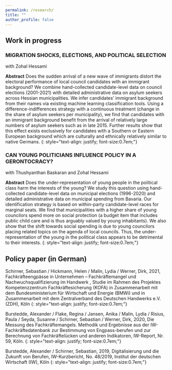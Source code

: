 ```yaml
---
permalink: /research/
title: ""
author_profile: false
---
```

## Work in progress

### MIGRATION SHOCKS, ELECTIONS, AND POLITICAL SELECTION
with Zohal Hessami

**Abstract**
Does the sudden arrival of a new wave of immigrants distort the electoral performance of local council candidates with an immigrant background? We combine hand-collected candidate-level data on council elections (2001-2021) with detailed administrative data on asylum seekers across Hessian municipalities. We infer candidates’ immigrant background from their names via existing machine learning classification tools. Using a difference-indifferences strategy with a continuous treatment (change in the share of asylum seekers per municipality), we find that candidates with an immigrant background benefit from the
arrival of relatively large numbers of asylum seekers such as in late 2015. Further results show that this effect exists exclusively for candidates with a Southern or Eastern European background which are culturally and ethnically relatively similar to native Germans. 
{: style="text-align: justify; font-size:0.7em;"}

### CAN YOUNG POLITICIANS INFLUENCE POLICY IN A GERONTOCRACY?
with Thushyanthan Baskaran and Zohal Hessami

**Abstract**
Does the under-representation of young people in the political class harm the interests of the young? We study this question using hand-collected candidate-level data on municipal elections (1996-2020) and detailed administrative data on municipal spending from Bavaria. Our identification strategy is based on within-party candidate-level races for marginal seats. We find that municipalities with a higher share of young councilors spend more on social protection (a budget item that includes public child care and is thus arguably valued by young inhabitants). We also show that the shift towards social spending
is due to young councilors placing related topics on the agenda of local councils. Thus, the under-representation of the young in the political class appears to be detrimental to their interests.
{: style="text-align: justify; font-size:0.7em;"}



## Policy paper (in German) 

Schirner, Sebastian / Hickmann, Helen / Malin, Lydia / Werner, Dirk, 2021, Fachkräfteengpässe in Unternehmen – Fachkräftemangel und Nachwuchsqualifizierung im Handwerk , Studie im Rahmen des Projektes Kompetenzzentrum Fachkräftesicherung (KOFA) in Zusammenarbeit mit dem Bundesministerium für Wirtschaft und Energie (BMWi) und in Zusammenarbeit mit dem Zentralverband des Deutschen Handwerks e.V. (ZDH), Köln
{: style="text-align: justify; font-size:0.7em;"}

Burstedde, Alexander / Flake, Regina / Jansen, Anika / Malin, Lydia / Risius, Paula / Seyda, Susanne / Schirner, Sebastian / Werner, Dirk, 2020, Die Messung des Fachkräftemangels. Methodik und Ergebnisse aus der IW-Fachkräftedatenbank zur Bestimmung von Engpass-berufen und zur Berechnung von Fachkräftelücken und anderen Indikatoren, IW-Report, Nr. 59, Köln.
{: style="text-align: justify; font-size:0.7em;"}

Burstedde, Alexander / Schirner, Sebastian, 2019, Digitalisierung und die Zukunft von Berufen, IW-Kurzbericht, No. 48/2019, Institut der deutschen Wirtschaft (IW), Köln
{: style="text-align: justify; font-size:0.7em;"}
